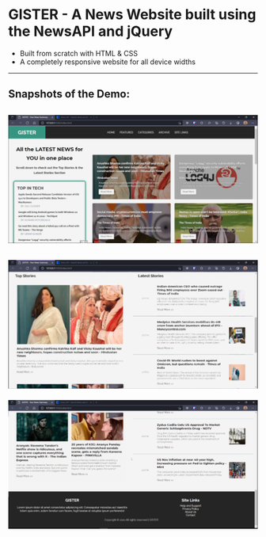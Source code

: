 # GISTER - A News Website built using the NewsAPI and jQuery

- Built from scratch with HTML & CSS
- A completely responsive website for all device widths
---
## Snapshots of the Demo:

![Image 1](./readme_img/1.png)
---
![Image 2](./readme_img/2.png)
---
![Image 3](./readme_img/3.png)
